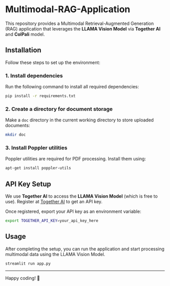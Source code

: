 # Multimodal-RAG-Application

This repository provides a Multimodal Retrieval-Augmented Generation (RAG) application that leverages the **LLAMA Vision Model** via **Together AI** and **ColPali** model.

## Installation

Follow these steps to set up the environment:

### 1. Install dependencies
Run the following command to install all required dependencies:

```bash
pip install -r requirements.txt
```

### 2. Create a directory for document storage
Make a `doc` directory in the current working directory to store uploaded documents:

```bash
mkdir doc
```

### 3. Install Poppler utilities
Poppler utilities are required for PDF processing. Install them using:

```bash
apt-get install poppler-utils
```

## API Key Setup

We use **Together AI** to access the **LLAMA Vision Model** (which is free to use). Register at [Together AI](https://www.together.ai/) to get an API key.

Once registered, export your API key as an environment variable:

```bash
export TOGETHER_API_KEY=your_api_key_here
```

## Usage

After completing the setup, you can run the application and start processing multimodal data using the LLAMA Vision Model.
```bash
streamlit run app.py
```

---

Happy coding! 🚀
